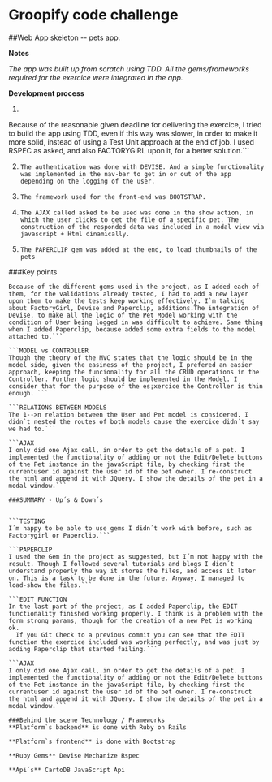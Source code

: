 # Groopify code challenge

##Web App skeleton -- pets app.  

**Notes**

*The app was built up from scratch using TDD. 
All the gems/frameworks required for the exercice were integrated in the app.*


**Development process**

1. ```TDD
Because of the reasonable given deadline for delivering the exercice,
I tried to build the app using TDD, even if this way was slower,
in order to make it more solid, instead of using a Test Unit approach at the end of job.
I used RSPEC as asked, and also FACTORYGIRL upon it, for a better solution.```

2.  ```The authentication was done with DEVISE. And a simple functionality was implemented in the nav-bar to get in or out of the app depending on the logging of the user.```

3.  ```The framework used for the front-end was BOOTSTRAP.```

4.  ```The AJAX called asked to be used was done in the show action, in which the user clicks to get the file of a specific pet. The construction of the responded data was included in a modal view via javascript + Html dinamically.```

5.  ```The PAPERCLIP gem was added at the end, to load thumbnails of the pets```

###Key points


```TESTING
Because of the different gems used in the project, as I added each of them, for the validations already tested, I had to add a new layer upon them to make the tests keep working effectively. I`m talking about FactoryGirl, Devise and Paperclip, additions.The integration of Devise, to make all the logic of the Pet Model working with the condition of User being logged in was difficult to achieve. Same thing when I added Paperclip, because added some extra fields to the model attached to.```

```MODEL vs CONTROLLER
Though the theory of the MVC states that the logic should be in the model side, given the easiness of the project, I prefered an easier approach, keeping the funcionality for all the CRUD operations in the Controller. Further logic should be implemented in the Model. I consider that for the purpose of the es¡xercice the Controller is thin enough. ```

```RELATIONS BETWEEN MODELS
The 1-->n relation between the User and Pet model is considered. I didn`t nested the routes of both models cause the exercice didn´t say we had to.```

```AJAX
I only did one Ajax call, in order to get the details of a pet. I implemented the functionality of adding or not the Edit/Delete buttons of the Pet instance in the javaScript file, by checking first the currentuser id against the user id of the pet owner. I re-construct the html and append it with JQuery. I show the details of the pet in a modal window.```

###SUMMARY - Up´s & Down´s


```TESTING
I´m happy to be able to use gems I didn´t work with before, such as Factorygirl or Paperclip.```

```PAPERCLIP
I used the Gem in the project as suggested, but I´m not happy with the result. Though I followed several tutorials and blogs I didn´t understand properly the way it stores the files, and access it later on. This is a task to be done in the future. Anyway, I managed to load-show the files.```

```EDIT FUNCTION
In the last part of the project, as I added Paperclip, the EDIT functionality finished working properly. I think is a problem with the form strong params, though for the creation of a new Pet is working ok.
  If you Git Check to a previous commit you can see that the EDIT function the exercice included was working perfectly, and was just by adding Paperclip that started failing.```

```AJAX
I only did one Ajax call, in order to get the details of a pet. I implemented the functionality of adding or not the Edit/Delete buttons of the Pet instance in the javaScript file, by checking first the currentuser id against the user id of the pet owner. I re-construct the html and append it with JQuery. I show the details of the pet in a modal window.```

###Behind the scene Technology / Frameworks
**Platform`s backend** is done with Ruby on Rails

**Platform`s frontend** is done with Bootstrap

**Ruby Gems** Devise Mechanize Rspec

**Api´s** CartoDB JavaScript Api
